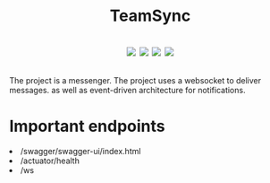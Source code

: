 ㅤ<h1 align="center">TeamSync

[![](https://img.shields.io/badge/Developed%20by-fllcker-%236DB33F)](https://github.com/fllcker)
![](https://img.shields.io/badge/JDK-17-%23E76F00)
![](https://img.shields.io/badge/Spring%20Boot-3.0.5-%236DB33F)
[![](https://img.shields.io/badge/DBMS-Postgres-%234476ff)](https://www.postgresql.org/)
</h1>


<p>The project is a messenger. The project uses a websocket to deliver messages. as well as event-driven architecture for notifications.</p>


<h1>Important endpoints</h1>

<li>/swagger/swagger-ui/index.html</li>
<li>/actuator/health</li>
<li>/ws</li>

